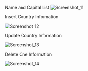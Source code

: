Name and Capital List
![Screenshot_11](https://user-images.githubusercontent.com/31030260/72362572-9749d900-371d-11ea-9adf-e94c7df2f0f1.png)

Insert Country Information


![Screenshot_12](https://user-images.githubusercontent.com/31030260/72362958-2e169580-371e-11ea-9927-eb7c683d3cba.png)

Update Country Information

![Screenshot_13](https://user-images.githubusercontent.com/31030260/72363444-11c72880-371f-11ea-9abd-fc8c8878799e.png)


Delete One Information

![Screenshot_14](https://user-images.githubusercontent.com/31030260/72363547-3fac6d00-371f-11ea-801d-b8e63a000484.png)
